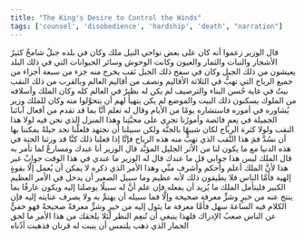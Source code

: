 ```yaml
---
title: "The King's Desire to Control the Winds"
tags: ['counsel', 'disobedience', 'hardship', 'death', "narration"]
---
```


 قال الوزير زعموا أنه كان على بعض نواحي النيل ملك وكان في بلده جبلٌ شامخٌ كثيرُ الأشجار والنبات والثمار والعيون وكانت الوحوش وسائر الحيوانات التي في ذلك البلد يعيشون من ذلك الجبل وكان في سفح ذلك الجبل نَقب يخرج منه جزء من سبعة أجزاء من جميع الرياح التي تهبُّ في الثلاثة الأقاليم ونصف من أقاليم العالم وبالقرب من ذلك النقب بيتٌ في غاية حُسن البناء والترصيف لم يكن له نظيرٌ في العالم كله وكان الملك وأسلافه من الملوك يسكنون ذلك البيت والموضع لم يكن يتهيأ لهم أن يتحوَّلوا منه  وكان للملك وزير يُشاوره في أموره فاستشاره يومًا من الأيام وقال له تعلم أنَّا  بما قد تقدم من أفعال آبائنا الجميلة  في نِعمٍ فائضة وأمورُنا تجري على محبَّتِنا وهذا المنزل الذي نحن فيه لولا هذا النقب ولولا كثرة الرياح لكان شبيهًا بالجنَّة ولكن سبيلنا أن نجتهد فلعلَّنا نجد حيلةً يمكننا بها أن نسُدَّ فمَ هذا النَّقب الذي تهبُّ منه هذه الرياح فإنَّا إذا فعلنا ذلك كنَّا قد ورثنا الجنة في هذه الدنيا مع ما يكون لنا من الأثر الجليل المؤبَّد
قال الوزير أنا عبدك ومسارعٌ لما تأمر به
قال الملك ليس هذا جوابي قل ما عندك
قال له الوزير ما عندي في هذا الوقت جوابٌ غير هذا لأنَّ الملك أعلم وأحكم وأشرف منِّي وهذا الأمر الذي ذكره لا يمكن أن يُعمل إلَّا بقوةٍ إلهية فأمَّا الناس فلا يطيقون ذلك لأنه عظيم وما سبيل الصغير أن يدخل في الأمر العظيم الكبير فليتأمل الملك ما يُريد أن يفعله فإن علم أنَّ له سبيلًا يوصلنا إليه ويكون عارفًا بما ينتج عنه من خيرٍ وشرٍّ معرفة صحيحة وإلَّا فما سبيله أن يهتمَّ به ولا يصرف عنايته إليه فإن الكلام فيه الساعةَ سهل فأمَّا معرفة ما يئول إليه من خيرٍ وشرٍّ معرفةً صحيحةً فهو خفيٌّ عن الناس صعبُ الإدراك فلهذا ينبغي أن تُنعِم النظر لئلا يلحقك من هذا الأمر ما لحق الحمار الذي ذهب يلتمس أن ينبت له قرنان فذهبت أذُناه
